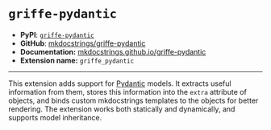 # `griffe-pydantic`

- **PyPI**: [`griffe-pydantic`](https://pypi.org/project/griffe-pydantic/)
- **GitHub**: [mkdocstrings/griffe-pydantic](https://github.com/mkdocstrings/griffe-pydantic)
- **Documentation:** [mkdocstrings.github.io/griffe-pydantic](https://mkdocstrings.github.io/griffe-pydantic)
- **Extension name:** `griffe_pydantic`

---

This extension adds support for [Pydantic](https://docs.pydantic.dev/latest/) models. It extracts useful information from them, stores this information into the `extra` attribute of objects, and binds custom mkdocstrings templates to the objects for better rendering. The extension works both statically and dynamically, and supports model inheritance.
